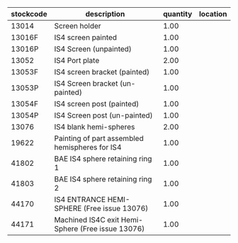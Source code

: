 |stockcode|description|quantity|location|
|---------|-----------|--------|--------|
|13014|Screen holder|1.00||
|13016F|IS4 screen painted|1.00||
|13016P|IS4 Screen (unpainted)|1.00||
|13052|IS4 Port plate|2.00||
|13053F|IS4 screen bracket (painted)|1.00||
|13053P|IS4 Screen bracket (un-painted)|1.00||
|13054F|IS4 screen post (painted)|1.00||
|13054P|IS4 Screen post (un-painted)|1.00||
|13076|IS4 blank hemi-spheres|2.00||
|19622|Painting of part assembled hemispheres for IS4|1.00||
|41802|BAE IS4 sphere retaining ring 1|1.00||
|41803|BAE IS4 sphere retaining ring 2|1.00||
|44170|IS4 ENTRANCE HEMI- SPHERE (Free issue 13076)|1.00||
|44171|Machined IS4C  exit Hemi-Sphere (Free issue 13076)|1.00||

